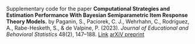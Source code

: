 Supplementary code for the paper 
**Computational Strategies and Estimation Performance With Bayesian Semiparametric Item Response Theory Models.** by
Paganin, S., Paciorek, C. J., Wehrhahn, C., Rodríguez, A., Rabe-Hesketh, S., & de Valpine, P. (2023).
*Journal of Educational and Behavioral Statistics* 48(2), 147–188. 
[Link](https://doi.org/10.3102/10769986221136105) 
[arXiV preprint](https://arxiv.org/abs/2101.11583) 
